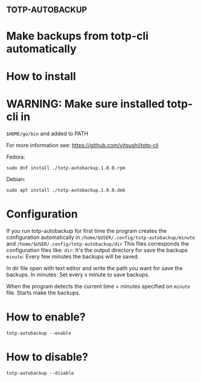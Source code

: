 ## TOTP-AUTOBACKUP
# Make backups from totp-cli automatically

# How to install

# WARNING: Make sure installed totp-cli in 
`$HOME/go/bin` and added to PATH

For more information see:
https://github.com/yitsushi/totp-cli

Fedora:

`sudo dnf install ./totp-autobackup.1.0.0.rpm`

Debian:

`sudo apt install ./totp-autobackup.1.0.0.deb`

# Configuration

If you run totp-autobackup for first time the program creates the configuration automatically in `/home/$USER/.config/totp-autobackup/minute` and `/home/$USER/.config/totp-autobackup/dir`
This files corresponds the configuration files like:
`dir`: It's the output directory for save the backups
`minute`: Every few minutes the backups will be saved.

In dir file open with text editor and write the path you want for save the backups.
In minutes: Set every x minute to save backups.

When the program detects the current time + minutes specified on `minute` file. Starts make the backups.

# How to enable?

`totp-autobackup --enable`

# How to disable?

`totp-autobackup --disable`
